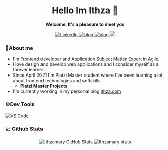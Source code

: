 <h1 align=center>Hello Im Ithza  👋</h1>
<p align=center><b>Welcome, It's a pleasure to meet you</b></p>

<p align=center>
  <a href="https://www.linkedin.com/in/ithzamary-vilchis-garc%C3%ADa-297b07110/" target="_blank">
    <img alt="LinkedIn" src="https://img.shields.io/badge/linkedin%20-%230077B5.svg?&style=for-the-badge&logo=linkedin&logoColor=white"/>
  </a>
  <a href="https://twitter.com/ithzavg" targer="_blank">
    <img alt="blog" src="https://img.shields.io/badge/twitter%20-%231DA1F2.svg?&style=for-the-badge&logo=Twitter&logoColor=white" />
  </a>
   <a href="https://ithza.com/" targer="_blank">
    <img alt="blog" src="https://img.shields.io/badge/ithza.com-F16061?style=for-the-badge&logo=&logoColor=white" />
  </a>
  <a href="https://platzi.com/p/ithzavg/" targer="_blank">
    <img src="https://camo.githubusercontent.com/b8f512d7ed5be2ff17a1859555e36c61deba17cfb0604739ac143e46a4a51e09/68747470733a2f2f696d672e736869656c64732e696f2f62616467652f506c61747a692d3938434133462e7376673f267374796c653d666f722d7468652d6261646765266c6f676f3d706c61747a69266c6f676f436f6c6f723d7768697465" data-canonical-src="https://img.shields.io/badge/Platzi-98CA3F.svg?&amp;style=for-the-badge&amp;logo=platzi&amp;logoColor=white" style="max-width:100%;">
  </a>
</p>

### 🌟About me
- I'm Frontend developer and Application Subject Matter Expert in Agile.
- I love design and develop web applications and I consider myself as a forever learner.
- Since April 2021 I'm Platzi Master student where I've been learning a lot about frontend technologies and softskills.
	- **Platzi Master Projects**
- I'm currently working in my personal blog [ithza.com](https://ithza.com/ "ithza.com")

### ⚙️Dev Tools
![VS Code](https://img.shields.io/badge/IDE-VSCode-292e33?style=flat-square&logo=Visual-studio-code&logoColor=fff)
 
### 📈 Github Stats
<div align=center>
<img src="https://github-readme-stats.vercel.app/api/top-langs/?username=ithzavg&theme=dracula&count_private=true&hide=css,blade" alt="Ithzamary GitHub Stats" />
<img src="https://github-readme-stats.vercel.app/api?username=ithzavg&theme=dracula&show_icons=true&count_private=true" alt="Ithzamary stats"/>
</div>


